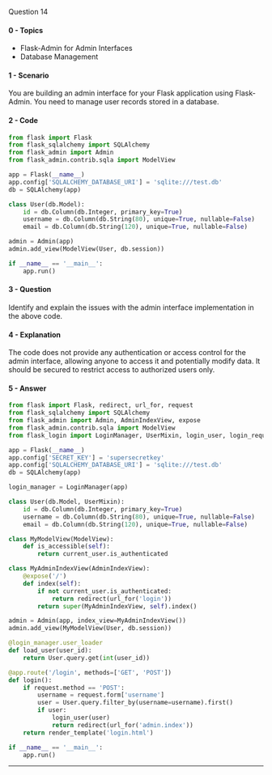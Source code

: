 Question 14

#### 0 - Topics
- Flask-Admin for Admin Interfaces
- Database Management

#### 1 - Scenario
You are building an admin interface for your Flask application using Flask-Admin. You need to manage user records stored in a database.

#### 2 - Code
```python
from flask import Flask
from flask_sqlalchemy import SQLAlchemy
from flask_admin import Admin
from flask_admin.contrib.sqla import ModelView

app = Flask(__name__)
app.config['SQLALCHEMY_DATABASE_URI'] = 'sqlite:///test.db'
db = SQLAlchemy(app)

class User(db.Model):
    id = db.Column(db.Integer, primary_key=True)
    username = db.Column(db.String(80), unique=True, nullable=False)
    email = db.Column(db.String(120), unique=True, nullable=False)

admin = Admin(app)
admin.add_view(ModelView(User, db.session))

if __name__ == '__main__':
    app.run()
```

#### 3 - Question
Identify and explain the issues with the admin interface implementation in the above code.

#### 4 - Explanation
The code does not provide any authentication or access control for the admin interface, allowing anyone to access it and potentially modify data. It should be secured to restrict access to authorized users only.

#### 5 - Answer
```python
from flask import Flask, redirect, url_for, request
from flask_sqlalchemy import SQLAlchemy
from flask_admin import Admin, AdminIndexView, expose
from flask_admin.contrib.sqla import ModelView
from flask_login import LoginManager, UserMixin, login_user, login_required, current_user

app = Flask(__name__)
app.config['SECRET_KEY'] = 'supersecretkey'
app.config['SQLALCHEMY_DATABASE_URI'] = 'sqlite:///test.db'
db = SQLAlchemy(app)

login_manager = LoginManager(app)

class User(db.Model, UserMixin):
    id = db.Column(db.Integer, primary_key=True)
    username = db.Column(db.String(80), unique=True, nullable=False)
    email = db.Column(db.String(120), unique=True, nullable=False)

class MyModelView(ModelView):
    def is_accessible(self):
        return current_user.is_authenticated

class MyAdminIndexView(AdminIndexView):
    @expose('/')
    def index(self):
        if not current_user.is_authenticated:
            return redirect(url_for('login'))
        return super(MyAdminIndexView, self).index()

admin = Admin(app, index_view=MyAdminIndexView())
admin.add_view(MyModelView(User, db.session))

@login_manager.user_loader
def load_user(user_id):
    return User.query.get(int(user_id))

@app.route('/login', methods=['GET', 'POST'])
def login():
    if request.method == 'POST':
        username = request.form['username']
        user = User.query.filter_by(username=username).first()
        if user:
            login_user(user)
            return redirect(url_for('admin.index'))
    return render_template('login.html')

if __name__ == '__main__':
    app.run()
```

---
